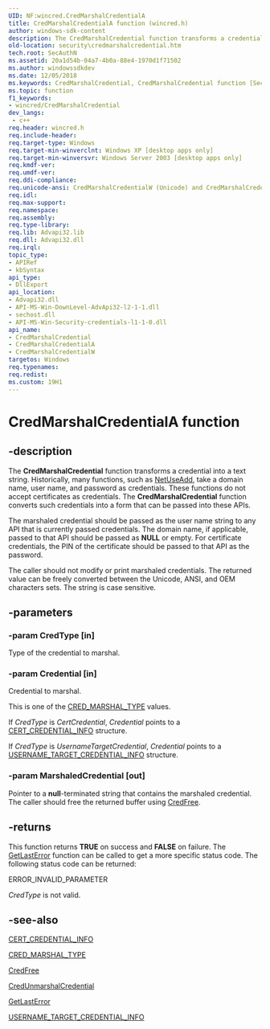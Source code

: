 ```yaml
---
UID: NF:wincred.CredMarshalCredentialA
title: CredMarshalCredentialA function (wincred.h)
author: windows-sdk-content
description: The CredMarshalCredential function transforms a credential into a text string.
old-location: security\credmarshalcredential.htm
tech.root: SecAuthN
ms.assetid: 20a1d54b-04a7-4b0a-88e4-1970d1f71502
ms.author: windowssdkdev
ms.date: 12/05/2018
ms.keywords: CredMarshalCredential, CredMarshalCredential function [Security], CredMarshalCredentialA, CredMarshalCredentialW, _cred_credmarshalcredential, security.credmarshalcredential, wincred/CredMarshalCredential, wincred/CredMarshalCredentialA, wincred/CredMarshalCredentialW
ms.topic: function
f1_keywords:
- wincred/CredMarshalCredential
dev_langs:
 - c++
req.header: wincred.h
req.include-header: 
req.target-type: Windows
req.target-min-winverclnt: Windows XP [desktop apps only]
req.target-min-winversvr: Windows Server 2003 [desktop apps only]
req.kmdf-ver: 
req.umdf-ver: 
req.ddi-compliance: 
req.unicode-ansi: CredMarshalCredentialW (Unicode) and CredMarshalCredentialA (ANSI)
req.idl: 
req.max-support: 
req.namespace: 
req.assembly: 
req.type-library: 
req.lib: Advapi32.lib
req.dll: Advapi32.dll
req.irql: 
topic_type:
- APIRef
- kbSyntax
api_type:
- DllExport
api_location:
- Advapi32.dll
- API-MS-Win-DownLevel-AdvApi32-l2-1-1.dll
- sechost.dll
- API-MS-Win-Security-credentials-l1-1-0.dll
api_name:
- CredMarshalCredential
- CredMarshalCredentialA
- CredMarshalCredentialW
targetos: Windows
req.typenames: 
req.redist: 
ms.custom: 19H1
---
```


# CredMarshalCredentialA function


## -description


The <b>CredMarshalCredential</b> function transforms a credential into a text string. Historically, many functions, such as <a href="https://docs.microsoft.com/windows/desktop/api/lmuse/nf-lmuse-netuseadd">NetUseAdd</a>, take a domain name, user name, and password as credentials. These functions do not accept certificates as credentials. The <b>CredMarshalCredential</b> function converts such credentials into a form that can be passed into these APIs.

The marshaled credential should be passed as the user name string to any API that is currently passed credentials. The domain name, if applicable, passed to that API should be passed as <b>NULL</b> or empty. For certificate credentials, the PIN of the certificate should be passed to that API as the password.

The caller should not modify or print marshaled credentials. The returned value can be freely converted between the Unicode, ANSI, and OEM characters sets. The string is case sensitive.


## -parameters




### -param CredType [in]

Type of the credential to marshal.


### -param Credential [in]

Credential to marshal. 


This is one of the <a href="https://docs.microsoft.com/windows/desktop/api/wincred/ne-wincred-cred_marshal_type">CRED_MARSHAL_TYPE</a> values.

If <i>CredType</i> is <i>CertCredential</i>, <i>Credential</i> points to a <a href="https://docs.microsoft.com/windows/desktop/api/wincred/ns-wincred-cert_credential_info">CERT_CREDENTIAL_INFO</a> structure.

If <i>CredType</i> is <i>UsernameTargetCredential</i>, <i>Credential</i> points to a <a href="https://docs.microsoft.com/windows/desktop/api/wincred/ns-wincred-username_target_credential_info">USERNAME_TARGET_CREDENTIAL_INFO</a> structure.


### -param MarshaledCredential [out]

Pointer to a <b>null</b>-terminated 
						string that contains the marshaled credential. The caller should free the returned buffer using <a href="https://docs.microsoft.com/windows/desktop/api/wincred/nf-wincred-credfree">CredFree</a>.


## -returns



This function returns <b>TRUE</b> on success and <b>FALSE</b> on failure. The <a href="https://docs.microsoft.com/windows/desktop/api/errhandlingapi/nf-errhandlingapi-getlasterror">GetLastError</a> function can be called to get a more specific status code. The following status code can be returned:

ERROR_INVALID_PARAMETER

<i>CredType</i> is not valid.




## -see-also




<a href="https://docs.microsoft.com/windows/desktop/api/wincred/ns-wincred-cert_credential_info">CERT_CREDENTIAL_INFO</a>



<a href="https://docs.microsoft.com/windows/desktop/api/wincred/ne-wincred-cred_marshal_type">CRED_MARSHAL_TYPE</a>



<a href="https://docs.microsoft.com/windows/desktop/api/wincred/nf-wincred-credfree">CredFree</a>



<a href="https://docs.microsoft.com/windows/desktop/api/wincred/nf-wincred-credunmarshalcredentiala">CredUnmarshalCredential</a>



<a href="https://docs.microsoft.com/windows/desktop/api/errhandlingapi/nf-errhandlingapi-getlasterror">GetLastError</a>



<a href="https://docs.microsoft.com/windows/desktop/api/wincred/ns-wincred-username_target_credential_info">USERNAME_TARGET_CREDENTIAL_INFO</a>
 

 

